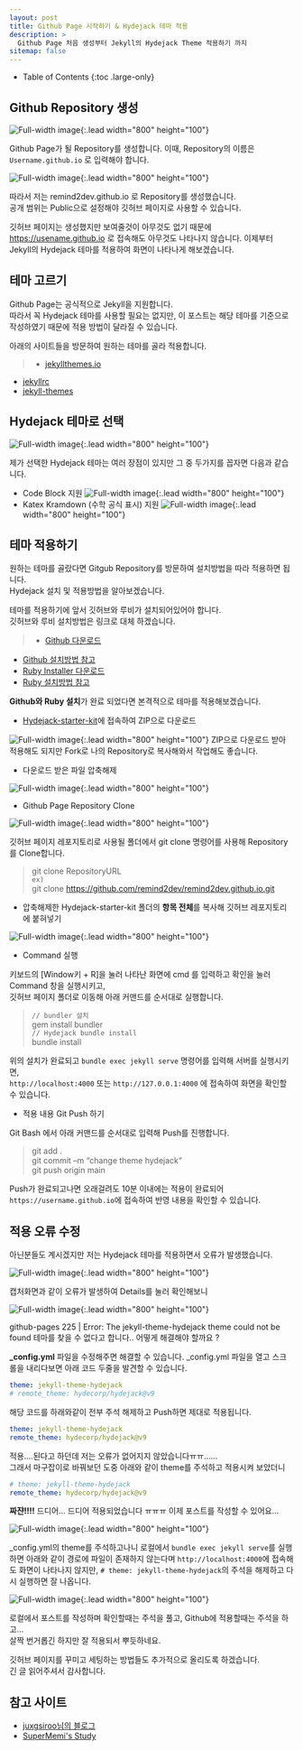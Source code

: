 ```yaml
---
layout: post
title: Github Page 시작하기 & Hydejack 테마 적용
description: >
  Github Page 처음 생성부터 Jekyll의 Hydejack Theme 적용하기 까지
sitemap: false
---
```


- Table of Contents
{:toc .large-only}

## Github Repository 생성

![Full-width image](/assets/img/githubpage/001.png){:.lead width="800" height="100"}

Github Page가 될 Repository를 생성합니다. 이때, Repository의 이름은 `Username.github.io` 로 입력해야 합니다.

![Full-width image](/assets/img/githubpage/002.png){:.lead width="800" height="100"}

따라서 저는 remind2dev.github.io 로 Repository를 생성했습니다.   
공개 범위는 Public으로 설정해야 깃허브 페이지로 사용할 수 있습니다.   

깃허브 페이지는 생성했지만 보여줄것이 아무것도 없기 때문에 https://usename.github.io 로 접속해도 아무것도 나타나지 않습니다. 이제부터 Jekyll의 Hydejack 테마를 적용하여 화면이 나타나게 해보겠습니다.
 
## 테마 고르기

Github Page는 공식적으로 Jekyll을 지원합니다.   
따라서 꼭 Hydejack 테마를 사용할 필요는 없지만, 이 포스트는 해당 테마를 기준으로 작성하였기 때문에 적용 방법이 달라질 수 있습니다.

아래의 사이트들을 방문하여 원하는 테마를 골라 적용합니다.
> - [jekyllthemes.io](https://jekyllthemes.io/free)   
- [jekyllrc](http://themes.jekyllrc.org/)   
- [jekyll-themes](https://jekyll-themes.com/free/)
 
## Hydejack 테마로 선택

![Full-width image](/assets/img/blog/blog-layout.jpg){:.lead width="800" height="100"}

제가 선택한 Hydejack 테마는 여러 장점이 있지만 그 중 두가지를 꼽자면 다음과 같습니다.
- Code Block 지원
![Full-width image](/assets/img/githubpage/002-1.png){:.lead width="800" height="100"}
- Katex Kramdown (수학 공식 표시) 지원
![Full-width image](/assets/img/githubpage/002-2.png){:.lead width="800" height="100"}


## 테마 적용하기

원하는 테마를 골랐다면 Gitgub Repository를 방문하여 설치방법을 따라 적용하면 됩니다.   
Hydejack 설치 및 적용방법을 알아보겠습니다.

테마를 적용하기에 앞서 깃허브와 루비가 설치되어있어야 합니다.   
깃허브와 루비 설치방법은 링크로 대체 하겠습니다.
> - [Github 다운로드](https://git-scm.com/download/)   
- [Github 설치방법 참고](https://taewow.tistory.com/13)   
- [Ruby Installer 다운로드](https://rubyinstaller.org/)   
- [Ruby 설치방법 참고](https://junstar92.tistory.com/5)

**Github와 Ruby 설치**가 완료 되었다면 본격적으로 테마를 적용해보겠습니다.

- [Hydejack-starter-kit](https://github.com/hydecorp/hydejack-starter-kit)에 접속하여 ZIP으로 다운로드

![Full-width image](/assets/img/githubpage/003.png){:.lead width="800" height="100"}
ZIP으로 다운로드 받아 적용해도 되지만 Fork로 나의 Repository로 복사해와서 작업해도 좋습니다.

- 다운로드 받은 파일 압축해제

![Full-width image](/assets/img/githubpage/004.png){:.lead width="800" height="100"}

- Github Page Repository Clone

![Full-width image](/assets/img/githubpage/005.png){:.lead width="800" height="100"}

깃허브 페이지 레포지토리로 사용될 폴더에서 git clone 명령어를 사용해 Repository를 Clone합니다.   

> git clone RepositoryURL   
`ex)`   
git clone https://github.com/remind2dev/remind2dev.github.io.git

- 압축해제한 Hydejack-starter-kit 폴더의 **항목 전체**를 복사해 깃허브 레포지토리에 붙혀넣기

![Full-width image](/assets/img/githubpage/006.png){:.lead width="800" height="100"}

- Command 실행

키보드의 [Window키 + R]을 눌러 나타난 화면에 cmd 를 입력하고 확인을 눌러 Command 창을 실행시키고,   
깃허브 페이지 폴더로 이동해 아래 커맨드를 순서대로 실행합니다.

> `// bundler 설치`   
gem install bundler   
`// Hydejack bundle install`   
bundle install


위의 설치가 완료되고 `bundle exec jekyll serve` 명령어를 입력해 서버를 실행시키면,   
`http://localhost:4000` 또는 `http://127.0.0.1:4000` 에 접속하여 화면을 확인할 수 있습니다.

- 적용 내용 Git Push 하기

Git Bash 에서 아래 커맨드를 순서대로 입력해 Push를 진행합니다.

> git add .   
git commit –m “change theme hydejack“   
git push origin main

Push가 완료되고나면 오래걸려도 10분 이내에는 적용이 완료되어 `https://username.github.io`에 접속하여 반영 내용을 확인할 수 있습니다.

## 적용 오류 수정

아닌분들도 계시겠지만 저는 Hydejack 테마를 적용하면서 오류가 발생했습니다.

![Full-width image](/assets/img/githubpage/007.png){:.lead width="800" height="100"}

캡처화면과 같이 오류가 발생하여 Details를 눌러 확인해보니

![Full-width image](/assets/img/githubpage/008.png){:.lead width="800" height="100"}

github-pages 225 | Error: The jekyll-theme-hydejack theme could not be found
테마를 찾을 수 없다고 합니다.. 어떻게 해결해야 할까요 ?

**_config.yml** 파일을 수정해주면 해결할 수 있습니다.
_config.yml 파일을 열고 스크롤을 내리다보면 아래 코드 두줄을 발견할 수 있습니다.

~~~yml
theme: jekyll-theme-hydejack   
# remote_theme: hydecorp/hydejack@v9
~~~

해당 코드를 하래와같이 전부 주석 해제하고 Push하면 제대로 적용됩니다.

~~~yml
theme: jekyll-theme-hydejack   
remote_theme: hydecorp/hydejack@v9
~~~

적용....된다고 하던데 저는 오류가 없어지지 않았습니다ㅠㅠ......   
그래서 마구잡이로 바꿔보던 도중 아래와 같이 theme를 주석하고 적용시켜 보았더니

~~~yml
# theme: jekyll-theme-hydejack   
remote_theme: hydecorp/hydejack@v9
~~~

**짜쟌!!!!** 드디어... 드디어 적용되었습니다 ㅠㅠㅠ 이제 포스트를 작성할 수 있어요...

![Full-width image](/assets/img/githubpage/009.png){:.lead width="800" height="100"}

_config.yml의 theme를 주석하고나니 로컬에서 `bundle exec jekyll serve`를 실행하면 아래와 같이 경로에 파일이 존재하지 않는다며 `http://localhost:4000`에 접속해도 화면이 나타나지 않지만, `# theme: jekyll-theme-hydejack`의 주석을 해제하고 다시 실행하면 잘 나옵니다.

![Full-width image](/assets/img/githubpage/010.png){:.lead width="800" height="100"}

로컬에서 포스트를 작성하며 확인할때는 주석을 풀고, Github에 적용할때는 주석을 하고...   
살짝 번거롭긴 하지만 잘 적용되서 뿌듯하네요.

깃허브 페이지를 꾸미고 세팅하는 방법들도 추가적으로 올리도록 하겠습니다.   
긴 글 읽어주셔서 감사합니다.


## 참고 사이트
- [juxgsiroo님의 블로그](https://velog.io/@juxgsiroo/github-page-pt2)
- [SuperMemi's Study](https://supermemi.tistory.com/146)
